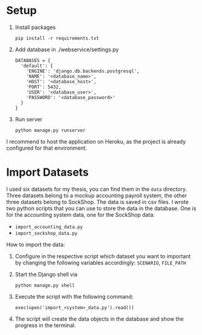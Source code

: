 # Setup
1. Install packages

    ```pip install -r requirements.txt```
2. Add database in ./webservice/settings.py
    ```
    DATABASES = {
      'default': {
        'ENGINE': 'django.db.backends.postgresql',
        'NAME': '<database_name>',
        'HOST': '<database_host>',
        'PORT': 5432,
        'USER': '<database_user>',
        'PASSWORD': '<database_password>'
      }
    }
    ```
 3. Run server
 
    ```python manage.py runserver```

I recommend to host the application on Heroku, as the project is already configured for that environment.

# Import Datasets
I used six datasets for my thesis, you can find them in the ```data``` directory. Three datasets belong to a mockup accounting payroll system, the other three datasets belong to SockShop. The data is saved in csv files. I wrote two python scripts that you can use to store the data in the database. One is for the accounting system data, one for the SockShop data:
 
 - ```import_accounting_data.py```
 - ```import_sockshop_data.py```
 
 How to import the data:
 1. Configure in the respective script which dataset you want to important by changing the following variables accordingly: ```SCENARIO```, ```FILE_PATH```
 2. Start the Django shell via
 
    ```python manage.py shell```
   
 3. Execute the script with the following command:
    
    ```exec(open('import_<system>_data.py').read())```
 
 4. The script will create the data objects in the database and show the progress in the terminal.
